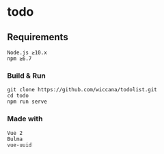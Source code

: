 # todo

## Requirements
```
Node.js ≥10.x 
npm ≥6.7 
```
### Build & Run
```
git clone https://github.com/wiccana/todolist.git
cd todo
npm run serve
```

### Made with
```
Vue 2
Bulma
vue-uuid
```
